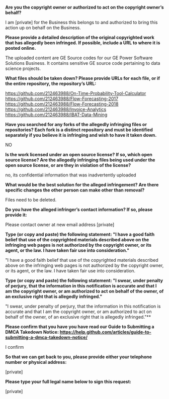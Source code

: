 **Are you the copyright owner or authorized to act on the copyright owner’s behalf?**

I am [private] for the Business this belongs to and authorized to bring this action up on behalf on the Business.

**Please provide a detailed description of the original copyrighted work that has allegedly been infringed. If possible, include a URL to where it is posted online.**

The uploaded content are GE Source codes for our GE Power Software Solutions Business. It contains sensitive GE source code pertaining to data science projects.

**What files should be taken down? Please provide URLs for each file, or if the entire repository, the repository’s URL:**

https://github.com/212463988/On-Time-Probability-Tool-Calculator  
https://github.com/212463988/Flow-Forecasting-2017  
https://github.com/212463988/Flow-Forecasting-2018  
https://github.com/212463988/Invoice-Analytics  
https://github.com/212463988/IBAT-Data-Mining

**Have you searched for any forks of the allegedly infringing files or repositories? Each fork is a distinct repository and must be identified separately if you believe it is infringing and wish to have it taken down.**

NO

**Is the work licensed under an open source license? If so, which open source license? Are the allegedly infringing files being used under the open source license, or are they in violation of the license?**

no, its confidential information that was inadvertently uploaded

**What would be the best solution for the alleged infringement? Are there specific changes the other person can make other than removal?**

Files need to be deleted.

**Do you have the alleged infringer’s contact information? If so, please provide it:**

Please contact owner at new email address [private]

**Type (or copy and paste) the following statement: "I have a good faith belief that use of the copyrighted materials described above on the infringing web pages is not authorized by the copyright owner, or its agent, or the law. I have taken fair use into consideration."**

"I have a good faith belief that use of the copyrighted materials described above on the infringing web pages is not authorized by the copyright owner, or its agent, or the law. I have taken fair use into consideration.

**Type (or copy and paste) the following statement: "I swear, under penalty of perjury, that the information in this notification is accurate and that I am the copyright owner, or am authorized to act on behalf of the owner, of an exclusive right that is allegedly infringed."**

"I swear, under penalty of perjury, that the information in this notification is accurate and that I am the copyright owner, or am authorized to act on behalf of the owner, of an exclusive right that is allegedly infringed."**

**Please confirm that you have you have read our Guide to Submitting a DMCA Takedown Notice: https://help.github.com/articles/guide-to-submitting-a-dmca-takedown-notice/**

I confirm

**So that we can get back to you, please provide either your telephone number or physical address:**

[private]

**Please type your full legal name below to sign this request:**

[private]
